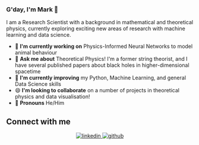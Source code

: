 ### G'day, I'm Mark 👋

I am a Research Scientist with a background in mathematical and theoretical physics, currently exploring exciting new areas of research with machine learning and data science. 

- 🐛 **I'm currently working on** Physics-Informed Neural Networks to model animal behaviour
- 💬 **Ask me about** Theoretical Physics! I'm a former string theorist, and I have several published papers about black holes in higher-dimensional spacetime
- 🌱 **I'm currently improving** my Python, Machine Learning, and general Data Science skills
- 😄 **I'm looking to collaborate** on a number of projects in theoretical physics and data visualisation!
- 👯 **Pronouns** He/Him

<!--
**Mark-Bugden/Mark-Bugden** is a ✨ _special_ ✨ repository because its `README.md` (this file) appears on your GitHub profile.

Here are some ideas to get you started:

- 🔭 I’m currently working on ...
- 🌱 I’m currently learning ...
- 👯 I’m looking to collaborate on ...
- 🤔 I’m looking for help with ...
- 💬 Ask me about ...
- 📫 How to reach me: ...
- 😄 Pronouns: ...
- ⚡ Fun fact: ...
-->


## Connect with me  
<div align="center"><a href="https://www.linkedin.com/in/mark-bugden-6a526b244/" target="_blank">
<img src=https://img.shields.io/badge/linkedin-%231E77B5.svg?&style=for-the-badge&logo=linkedin&logoColor=white alt=linkedin style="margin-bottom: 5px;" />
</a>  
<a href="https://github.com/Mark-Bugden" target="_blank">
<img src=https://img.shields.io/badge/github-%2324292e.svg?&style=for-the-badge&logo=github&logoColor=white alt=github style="margin-bottom: 5px;" />


  
